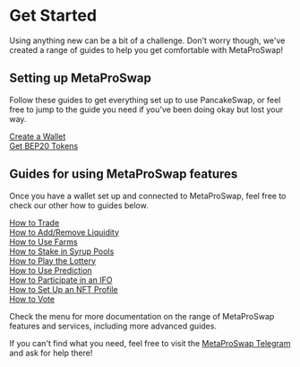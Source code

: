 # Get Started

Using anything new can be a bit of a challenge. Don't worry though, we've created a range of guides to help you get comfortable with MetaProSwap!

## Setting up MetaProSwap

Follow these guides to get everything set up to use PancakeSwap, or feel free to jump to the guide you need if you've been doing okay but lost your way.

[Create a Wallet](wallet-guide.md)\
[Get BEP20 Tokens](bep20-guide.md)

## Guides for using MetaProSwap features

Once you have a wallet set up and connected to MetaProSwap, feel free to check our other how to guides below.

[How to Trade](https://docs.pancakeswap.finance/products/pancakeswap-exchange/trade-guide)\
[How to Add/Remove Liquidity](https://docs.pancakeswap.finance/products/pancakeswap-exchange/liquidity-guide)\
[How to Use Farms](https://docs.pancakeswap.finance/products/yield-farming/how-to-use-farms)\
[How to Stake in Syrup Pools](https://docs.pancakeswap.finance/products/syrup-pool/syrup-pool-guide)\
[How to Play the Lottery](https://docs.pancakeswap.finance/products/lottery/lottery-guide)\
[How to Use Prediction](https://docs.pancakeswap.finance/products/prediction/prediction-guide)\
[How to Participate in an IFO](https://docs.pancakeswap.finance/products/ifo-initial-farm-offering/ifo-guide)\
[How to Set Up an NFT Profile](https://docs.pancakeswap.finance/products/nft-profile-system/profile-guide)\
[How to Vote](https://docs.pancakeswap.finance/products/voting/voting-guide)

Check the menu for more documentation on the range of MetaProSwap features and services, including more advanced guides.

If you can't find what you need, feel free to visit the [MetaProSwap Telegram](../contact-us/telegram.md) and ask for help there!
